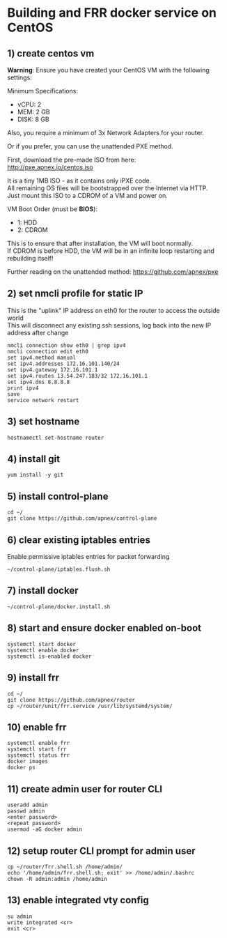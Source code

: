 # Building and FRR docker service on CentOS
## 1) create centos vm
**Warning**: Ensure you have created your CentOS VM with the following settings:  

Minimum Specifications:  
- vCPU: 2  
- MEM: 2 GB  
- DISK: 8 GB  

Also, you require a minimum of 3x Network Adapters for your router.

Or if you prefer, you can use the unattended PXE method.  

First, download the pre-made ISO from here:  
http://pxe.apnex.io/centos.iso

It is a tiny 1MB ISO - as it contains only iPXE code.  
All remaining OS files will be bootstrapped over the Internet via HTTP.  
Just mount this ISO to a CDROM of a VM and power on.  

VM Boot Order (must be **BIOS**):  
- 1: HDD  
- 2: CDROM

This is to ensure that after installation, the VM will boot normally.  
If CDROM is before HDD, the VM will be in an infinite loop restarting and rebuilding itself!

Further reading on the unattended method: https://github.com/apnex/pxe  

## 2) set nmcli profile for static IP
This is the "uplink" IP address on eth0 for the router to access the outside world  
This will disconnect any existing ssh sessions, log back into the new IP address after change
```
nmcli connection show eth0 | grep ipv4
nmcli connection edit eth0
set ipv4.method manual
set ipv4.addresses 172.16.101.140/24
set ipv4.gateway 172.16.101.1
set ipv4.routes 13.54.247.183/32 172.16.101.1 
set ipv4.dns 8.8.8.8
print ipv4
save
service network restart
```

## 3) set hostname
```
hostnamectl set-hostname router
```

## 4) install git
```
yum install -y git
```

## 5) install control-plane
```
cd ~/
git clone https://github.com/apnex/control-plane
```

## 6) clear existing iptables entries
Enable permissive iptables entries for packet forwarding
```
~/control-plane/iptables.flush.sh
```

## 7) install docker
```
~/control-plane/docker.install.sh
```

## 8) start and ensure docker enabled on-boot
```
systemctl start docker
systemctl enable docker
systemctl is-enabled docker
```

## 9) install frr
```
cd ~/
git clone https://github.com/apnex/router
cp ~/router/unit/frr.service /usr/lib/systemd/system/
```

## 10) enable frr
```
systemctl enable frr
systemctl start frr
systemctl status frr
docker images
docker ps
```

## 11) create admin user for router CLI
```
useradd admin
passwd admin
<enter password>
<repeat password>
usermod -aG docker admin
```

## 12) setup router CLI prompt for admin user
```
cp ~/router/frr.shell.sh /home/admin/
echo '/home/admin/frr.shell.sh; exit' >> /home/admin/.bashrc
chown -R admin:admin /home/admin
```

## 13) enable integrated vty config
```
su admin
write integrated <cr>
exit <cr>
```
